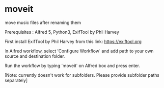 # moveit
move music files after renaming them

Prerequisites : Alfred 5, Python3, ExifTool by Phil Harvey

First install ExifTool by Phil Harvey from this link: https://exiftool.org

In Alfred workflow, select 'Configure Workflow' and add path to your own source and destination folder.

Run the workflow by typing 'moveit' on Alfred box and press enter.

[Note: currently doesn't work for subfolders. Please provide subfolder paths separately]

